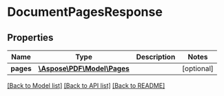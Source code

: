 # DocumentPagesResponse

## Properties
Name | Type | Description | Notes
------------ | ------------- | ------------- | -------------
**pages** | [**\Aspose\PDF\Model\Pages**](Pages.md) |  | [optional] 

[[Back to Model list]](../README.md#documentation-for-models) [[Back to API list]](../README.md#documentation-for-api-endpoints) [[Back to README]](../README.md)


